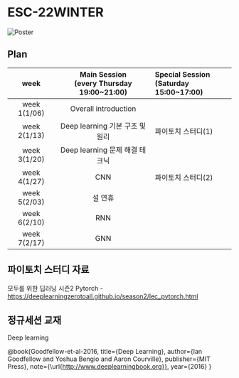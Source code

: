 # ESC-22WINTER
![Poster](https://user-images.githubusercontent.com/56993675/131220781-6afdc147-3bff-4713-aa7a-2d79d1874639.png)

## Plan

|week|Main Session<br>(every Thursday 19:00~21:00)|Special Session<br>(Saturday 15:00~17:00)|
|:--:|:--------------------------:|:------------------------|
|week 1(1/06)|Overall introduction| |
|week 2(1/13)|Deep learning 기본 구조 및 원리| 파이토치 스터디(1) |
|week 3(1/20)|Deep learning 문제 해결 테크닉| |
|week 4(1/27)|CNN| 파이토치 스터디(2) |
|week 5(2/03)|설 연휴| |
|week 6(2/10)|RNN| |
|week 7(2/17)|GNN| |

## 파이토치 스터디 자료
모두를 위한 딥러닝 시즌2 Pytorch - https://deeplearningzerotoall.github.io/season2/lec_pytorch.html

## 정규세션 교재
Deep learning

@book{Goodfellow-et-al-2016,
    title={Deep Learning},
    author={Ian Goodfellow and Yoshua Bengio and Aaron Courville},
    publisher={MIT Press},
    note={\url{http://www.deeplearningbook.org}},
    year={2016}
}
